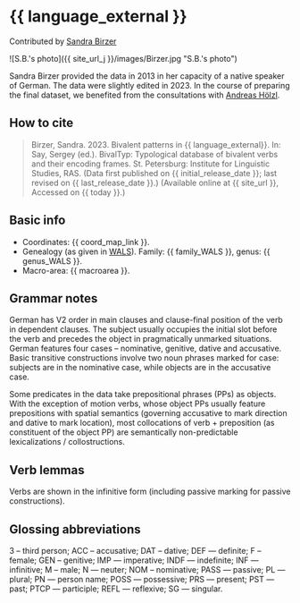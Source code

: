 # {{ language_external }}
Contributed by [Sandra Birzer](https://www.uni-bamberg.de/slavling/personal/prof-dr-sandra-birzer/)

![S.B.'s photo]({{ site_url_j }}/images/Birzer.jpg "S.B.'s photo")

Sandra Birzer provided the data in 2013 in her capacity of a native speaker of German. The data were slightly edited in 2023. In the course of preparing the final dataset, we benefited from the consultations with [Andreas Hölzl](https://www.sfb1287.uni-potsdam.de/andreas-hoelzl/).

## How to cite
> Birzer, Sandra. 2023. Bivalent patterns in {{ language_external}}. 
> In: Say, Sergey (ed.). BivalTyp: Typological database of bivalent verbs and their encoding frames. 
> St. Petersburg: Institute for Linguistic Studies, RAS. 
> (Data first published on {{ initial_release_date }}; 
> last revised on {{ last_release_date }}.) (Available online at {{ site_url }}, 
> Accessed on {{ today }}.)

## Basic info
- Coordinates: {{ coord_map_link }}.
- Genealogy (as given in [WALS](https://wals.info/)). Family: {{ family_WALS }}, genus: {{ genus_WALS }}.
- Macro-area: {{ macroarea }}.

## Grammar notes

German has V2 order in main clauses and clause-final position of the verb in dependent clauses. The subject usually occupies the initial slot before the verb and precedes the object in pragmatically unmarked situations. German features four cases – nominative, genitive, dative and accusative. Basic transitive constructions involve two noun phrases marked for case: subjects are in the nominative case, while objects are in the accusative case.

Some predicates in the data take prepositional phrases (PPs) as objects. With the exception of motion verbs, whose object PPs usually feature prepositions with spatial semantics (governing accusative to mark direction and dative to mark location), most collocations of verb + preposition (as constituent of the object PP) are semantically non-predictable lexicalizations / collostructions.

## Verb lemmas

Verbs are shown in the infinitive form (including passive marking for passive constructions).

## Glossing abbreviations

3 – third person; ACC – accusative; DAT – dative; DEF — definite;  F – female; GEN – genitive; IMP — imperative; INDF — indefinite; INF — infinitive; M – male; N — neuter; NOM – nominative; PASS — passive; PL — plural; PN — person name; POSS — possessive; PRS — present; PST — past; PTCP — participle; REFL — reflexive; SG — singular.
